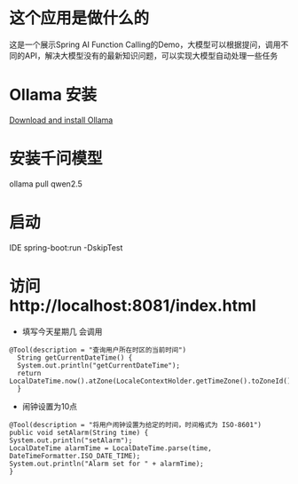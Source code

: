 # 这个应用是做什么的
这是一个展示Spring AI Function Calling的Demo，大模型可以根据提问，调用不同的API，解决大模型没有的最新知识问题，可以实现大模型自动处理一些任务
# Ollama 安装
[Download and install Ollama](https://ollama.com/download)
# 安装千问模型
ollama pull qwen2.5
# 启动
IDE spring-boot:run -DskipTest
# 访问 http://localhost:8081/index.html
- 填写今天星期几
会调用
```
@Tool(description = "查询用户所在时区的当前时间")
  String getCurrentDateTime() {
  System.out.println("getCurrentDateTime");
  return LocalDateTime.now().atZone(LocaleContextHolder.getTimeZone().toZoneId()).toString();
  }
```

- 闹钟设置为10点
```
@Tool(description = "将用户闹钟设置为给定的时间，时间格式为 ISO-8601")
public void setAlarm(String time) {
System.out.println("setAlarm");
LocalDateTime alarmTime = LocalDateTime.parse(time, DateTimeFormatter.ISO_DATE_TIME);
System.out.println("Alarm set for " + alarmTime);
}
```